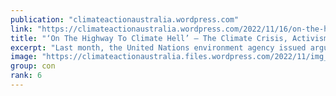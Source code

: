 ```yaml
---
publication: "climateactionaustralia.wordpress.com"
link: "https://climateactionaustralia.wordpress.com/2022/11/16/on-the-highway-to-climate-hell-the-climate-crisis-activism-and-broken-politics-cop27-auspol-tellthetruth-demand-climateaction-sdg13-plane/"
title: "‘On The Highway To Climate Hell’ – The Climate Crisis, Activism And Broken Politics #COP27 #auspol #TellTheTruth demand #ClimateAction #SDG13 #PlanE"
excerpt: "Last month, the United Nations environment agency issued arguably its starkest warning yet about the climate crisis. The failure by governments around the world to cut carbon emissions means there …"
image: "https://climateactionaustralia.files.wordpress.com/2022/11/img_1970.jpg"
group: con
rank: 6
---
```

